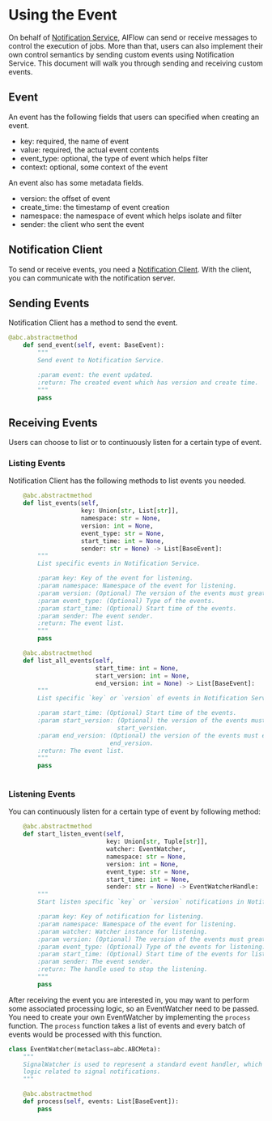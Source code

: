 # Using the Event

On behalf of [Notification Service](https://github.com/flink-extended/ai-flow/tree/master/lib/notification_service), AIFlow can send or receive messages to control the execution of jobs. More than that, users can also implement their own control semantics by sending custom events using Notification Service. This document will walk you through sending and receiving custom events.

## Event 

An event has the following fields that users can specified when creating an event.

* key: required, the name of event
* value: required, the actual event contents
* event_type: optional, the type of event which helps filter
* context: optional, some context of the event

An event also has some metadata fields.

* version: the offset of event
* create_time: the timestamp of event creation
* namespace: the namespace of event which helps isolate and filter
* sender: the client who sent the event

## Notification Client

To send or receive events, you need a [Notification Client](https://github.com/flink-extended/ai-flow/blob/3b2a74e4d5579c9547dd24955b38ff83edd4dc6b/lib/notification_service/notification_service/client.py#L86). With the client, you can communicate with the notification server.

## Sending Events

Notification Client has a method to send the event.

```python
@abc.abstractmethod
    def send_event(self, event: BaseEvent):
        """
        Send event to Notification Service.

        :param event: the event updated.
        :return: The created event which has version and create time.
        """
        pass
```


## Receiving Events

Users can choose to list or to continuously listen for a certain type of event.

### Listing Events

Notification Client has the following methods to list events you needed.

```python
    @abc.abstractmethod
    def list_events(self,
                    key: Union[str, List[str]],
                    namespace: str = None,
                    version: int = None,
                    event_type: str = None,
                    start_time: int = None,
                    sender: str = None) -> List[BaseEvent]:
        """
        List specific events in Notification Service.

        :param key: Key of the event for listening.
        :param namespace: Namespace of the event for listening.
        :param version: (Optional) The version of the events must greater than this version.
        :param event_type: (Optional) Type of the events.
        :param start_time: (Optional) Start time of the events.
        :param sender: The event sender.
        :return: The event list.
        """
        pass

    @abc.abstractmethod
    def list_all_events(self,
                        start_time: int = None,
                        start_version: int = None,
                        end_version: int = None) -> List[BaseEvent]:
        """
        List specific `key` or `version` of events in Notification Service.

        :param start_time: (Optional) Start time of the events.
        :param start_version: (Optional) the version of the events must greater than the
                              start_version.
        :param end_version: (Optional) the version of the events must equal or less than the
                            end_version.
        :return: The event list.
        """
        pass
       
```

### Listening Events

You can continuously listen for a certain type of event by following method:

```python
    @abc.abstractmethod
    def start_listen_event(self,
                           key: Union[str, Tuple[str]],
                           watcher: EventWatcher,
                           namespace: str = None,
                           version: int = None,
                           event_type: str = None,
                           start_time: int = None,
                           sender: str = None) -> EventWatcherHandle:
        """
        Start listen specific `key` or `version` notifications in Notification Service.

        :param key: Key of notification for listening.
        :param namespace: Namespace of the event for listening.
        :param watcher: Watcher instance for listening.
        :param version: (Optional) The version of the events must greater than this version.
        :param event_type: (Optional) Type of the events for listening.
        :param start_time: (Optional) Start time of the events for listening.
        :param sender: The event sender.
        :return: The handle used to stop the listening.
        """
        pass
```

After receiving the event you are interested in,  you may want to perform some associated processing logic, so an EventWatcher need to be passed. You need to create your own EventWatcher by implementing the `process` function. The `process` function takes a list of events and every batch of events would be processed with this function.

```python
class EventWatcher(metaclass=abc.ABCMeta):
    """
    SignalWatcher is used to represent a standard event handler, which defines the
    logic related to signal notifications.
    """

    @abc.abstractmethod
    def process(self, events: List[BaseEvent]):
        pass
```



